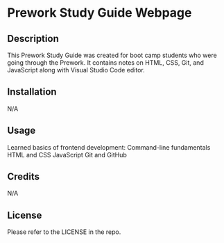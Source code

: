 # Prework Study Guide Webpage

## Description

This Prework Study Guide was created for boot camp students who were going through the Prework. It contains notes on HTML, CSS, Git, and JavaScript along with Visual Studio Code editor.


## Installation

N/A

## Usage

Learned basics of frontend development:
Command-line fundamentals
HTML and CSS
JavaScript
Git and GitHub

## Credits

N/A

## License

Please refer to the LICENSE in the repo.


